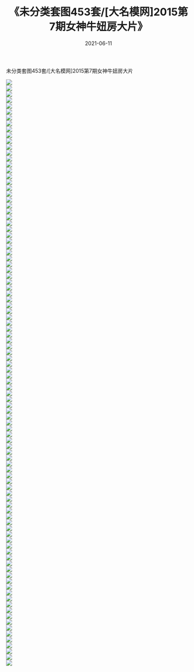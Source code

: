﻿---
layout: post
title:  《未分类套图453套/[大名模网]2015第7期女神牛妞房大片》
date:   2021-06-11
img: http://pic.660000.xyz/1:/网络美图/2021/未分类套图453套/[大名模网]2015第7期女神牛妞房大片/000.jpg
categories: [美女, 清纯, 唯美]
---

未分类套图453套/[大名模网]2015第7期女神牛妞房大片

 ![](http://pic.660000.xyz/1:/网络美图/2021/未分类套图453套/[大名模网]2015第7期女神牛妞房大片/001.jpg) <br>![](http://pic.660000.xyz/1:/网络美图/2021/未分类套图453套/[大名模网]2015第7期女神牛妞房大片/002.jpg) <br>![](http://pic.660000.xyz/1:/网络美图/2021/未分类套图453套/[大名模网]2015第7期女神牛妞房大片/003.jpg) <br>![](http://pic.660000.xyz/1:/网络美图/2021/未分类套图453套/[大名模网]2015第7期女神牛妞房大片/004.jpg) <br>![](http://pic.660000.xyz/1:/网络美图/2021/未分类套图453套/[大名模网]2015第7期女神牛妞房大片/005.jpg) <br>![](http://pic.660000.xyz/1:/网络美图/2021/未分类套图453套/[大名模网]2015第7期女神牛妞房大片/006.jpg) <br>![](http://pic.660000.xyz/1:/网络美图/2021/未分类套图453套/[大名模网]2015第7期女神牛妞房大片/007.jpg) <br>![](http://pic.660000.xyz/1:/网络美图/2021/未分类套图453套/[大名模网]2015第7期女神牛妞房大片/008.jpg) <br>![](http://pic.660000.xyz/1:/网络美图/2021/未分类套图453套/[大名模网]2015第7期女神牛妞房大片/009.jpg) <br>![](http://pic.660000.xyz/1:/网络美图/2021/未分类套图453套/[大名模网]2015第7期女神牛妞房大片/010.jpg) <br>![](http://pic.660000.xyz/1:/网络美图/2021/未分类套图453套/[大名模网]2015第7期女神牛妞房大片/011.jpg) <br>![](http://pic.660000.xyz/1:/网络美图/2021/未分类套图453套/[大名模网]2015第7期女神牛妞房大片/012.jpg) <br>![](http://pic.660000.xyz/1:/网络美图/2021/未分类套图453套/[大名模网]2015第7期女神牛妞房大片/013.jpg) <br>![](http://pic.660000.xyz/1:/网络美图/2021/未分类套图453套/[大名模网]2015第7期女神牛妞房大片/014.jpg) <br>![](http://pic.660000.xyz/1:/网络美图/2021/未分类套图453套/[大名模网]2015第7期女神牛妞房大片/015.jpg) <br>![](http://pic.660000.xyz/1:/网络美图/2021/未分类套图453套/[大名模网]2015第7期女神牛妞房大片/016.jpg) <br>![](http://pic.660000.xyz/1:/网络美图/2021/未分类套图453套/[大名模网]2015第7期女神牛妞房大片/017.jpg) <br>![](http://pic.660000.xyz/1:/网络美图/2021/未分类套图453套/[大名模网]2015第7期女神牛妞房大片/018.jpg) <br>![](http://pic.660000.xyz/1:/网络美图/2021/未分类套图453套/[大名模网]2015第7期女神牛妞房大片/019.jpg) <br>![](http://pic.660000.xyz/1:/网络美图/2021/未分类套图453套/[大名模网]2015第7期女神牛妞房大片/020.jpg) <br>![](http://pic.660000.xyz/1:/网络美图/2021/未分类套图453套/[大名模网]2015第7期女神牛妞房大片/021.jpg) <br>![](http://pic.660000.xyz/1:/网络美图/2021/未分类套图453套/[大名模网]2015第7期女神牛妞房大片/022.jpg) <br>![](http://pic.660000.xyz/1:/网络美图/2021/未分类套图453套/[大名模网]2015第7期女神牛妞房大片/023.jpg) <br>![](http://pic.660000.xyz/1:/网络美图/2021/未分类套图453套/[大名模网]2015第7期女神牛妞房大片/024.jpg) <br>![](http://pic.660000.xyz/1:/网络美图/2021/未分类套图453套/[大名模网]2015第7期女神牛妞房大片/025.jpg) <br>![](http://pic.660000.xyz/1:/网络美图/2021/未分类套图453套/[大名模网]2015第7期女神牛妞房大片/026.jpg) <br>![](http://pic.660000.xyz/1:/网络美图/2021/未分类套图453套/[大名模网]2015第7期女神牛妞房大片/027.jpg) <br>![](http://pic.660000.xyz/1:/网络美图/2021/未分类套图453套/[大名模网]2015第7期女神牛妞房大片/028.jpg) <br>![](http://pic.660000.xyz/1:/网络美图/2021/未分类套图453套/[大名模网]2015第7期女神牛妞房大片/029.jpg) <br>![](http://pic.660000.xyz/1:/网络美图/2021/未分类套图453套/[大名模网]2015第7期女神牛妞房大片/030.jpg) <br>![](http://pic.660000.xyz/1:/网络美图/2021/未分类套图453套/[大名模网]2015第7期女神牛妞房大片/031.jpg) <br>![](http://pic.660000.xyz/1:/网络美图/2021/未分类套图453套/[大名模网]2015第7期女神牛妞房大片/032.jpg) <br>![](http://pic.660000.xyz/1:/网络美图/2021/未分类套图453套/[大名模网]2015第7期女神牛妞房大片/033.jpg) <br>![](http://pic.660000.xyz/1:/网络美图/2021/未分类套图453套/[大名模网]2015第7期女神牛妞房大片/034.jpg) <br>![](http://pic.660000.xyz/1:/网络美图/2021/未分类套图453套/[大名模网]2015第7期女神牛妞房大片/035.jpg) <br>![](http://pic.660000.xyz/1:/网络美图/2021/未分类套图453套/[大名模网]2015第7期女神牛妞房大片/036.jpg) <br>![](http://pic.660000.xyz/1:/网络美图/2021/未分类套图453套/[大名模网]2015第7期女神牛妞房大片/037.jpg) <br>![](http://pic.660000.xyz/1:/网络美图/2021/未分类套图453套/[大名模网]2015第7期女神牛妞房大片/038.jpg) <br>![](http://pic.660000.xyz/1:/网络美图/2021/未分类套图453套/[大名模网]2015第7期女神牛妞房大片/039.jpg) <br>![](http://pic.660000.xyz/1:/网络美图/2021/未分类套图453套/[大名模网]2015第7期女神牛妞房大片/040.jpg) <br>![](http://pic.660000.xyz/1:/网络美图/2021/未分类套图453套/[大名模网]2015第7期女神牛妞房大片/041.jpg) <br>![](http://pic.660000.xyz/1:/网络美图/2021/未分类套图453套/[大名模网]2015第7期女神牛妞房大片/042.jpg) <br>![](http://pic.660000.xyz/1:/网络美图/2021/未分类套图453套/[大名模网]2015第7期女神牛妞房大片/043.jpg) <br>![](http://pic.660000.xyz/1:/网络美图/2021/未分类套图453套/[大名模网]2015第7期女神牛妞房大片/044.jpg) <br>![](http://pic.660000.xyz/1:/网络美图/2021/未分类套图453套/[大名模网]2015第7期女神牛妞房大片/045.jpg) <br>![](http://pic.660000.xyz/1:/网络美图/2021/未分类套图453套/[大名模网]2015第7期女神牛妞房大片/046.jpg) <br>![](http://pic.660000.xyz/1:/网络美图/2021/未分类套图453套/[大名模网]2015第7期女神牛妞房大片/047.jpg) <br>![](http://pic.660000.xyz/1:/网络美图/2021/未分类套图453套/[大名模网]2015第7期女神牛妞房大片/048.jpg) <br>![](http://pic.660000.xyz/1:/网络美图/2021/未分类套图453套/[大名模网]2015第7期女神牛妞房大片/049.jpg) <br>![](http://pic.660000.xyz/1:/网络美图/2021/未分类套图453套/[大名模网]2015第7期女神牛妞房大片/050.jpg) <br>![](http://pic.660000.xyz/1:/网络美图/2021/未分类套图453套/[大名模网]2015第7期女神牛妞房大片/051.jpg) <br>![](http://pic.660000.xyz/1:/网络美图/2021/未分类套图453套/[大名模网]2015第7期女神牛妞房大片/052.jpg) <br>![](http://pic.660000.xyz/1:/网络美图/2021/未分类套图453套/[大名模网]2015第7期女神牛妞房大片/053.jpg) <br>![](http://pic.660000.xyz/1:/网络美图/2021/未分类套图453套/[大名模网]2015第7期女神牛妞房大片/054.jpg) <br>![](http://pic.660000.xyz/1:/网络美图/2021/未分类套图453套/[大名模网]2015第7期女神牛妞房大片/055.jpg) <br>![](http://pic.660000.xyz/1:/网络美图/2021/未分类套图453套/[大名模网]2015第7期女神牛妞房大片/056.jpg) <br>![](http://pic.660000.xyz/1:/网络美图/2021/未分类套图453套/[大名模网]2015第7期女神牛妞房大片/057.jpg) <br>![](http://pic.660000.xyz/1:/网络美图/2021/未分类套图453套/[大名模网]2015第7期女神牛妞房大片/058.jpg) <br>![](http://pic.660000.xyz/1:/网络美图/2021/未分类套图453套/[大名模网]2015第7期女神牛妞房大片/059.jpg) <br>![](http://pic.660000.xyz/1:/网络美图/2021/未分类套图453套/[大名模网]2015第7期女神牛妞房大片/060.jpg) <br>![](http://pic.660000.xyz/1:/网络美图/2021/未分类套图453套/[大名模网]2015第7期女神牛妞房大片/061.jpg) <br>![](http://pic.660000.xyz/1:/网络美图/2021/未分类套图453套/[大名模网]2015第7期女神牛妞房大片/062.jpg) <br>![](http://pic.660000.xyz/1:/网络美图/2021/未分类套图453套/[大名模网]2015第7期女神牛妞房大片/063.jpg) <br>![](http://pic.660000.xyz/1:/网络美图/2021/未分类套图453套/[大名模网]2015第7期女神牛妞房大片/064.jpg) <br>![](http://pic.660000.xyz/1:/网络美图/2021/未分类套图453套/[大名模网]2015第7期女神牛妞房大片/065.jpg) <br>![](http://pic.660000.xyz/1:/网络美图/2021/未分类套图453套/[大名模网]2015第7期女神牛妞房大片/066.jpg) <br>![](http://pic.660000.xyz/1:/网络美图/2021/未分类套图453套/[大名模网]2015第7期女神牛妞房大片/067.jpg) <br>![](http://pic.660000.xyz/1:/网络美图/2021/未分类套图453套/[大名模网]2015第7期女神牛妞房大片/068.jpg) <br>![](http://pic.660000.xyz/1:/网络美图/2021/未分类套图453套/[大名模网]2015第7期女神牛妞房大片/069.jpg) <br>![](http://pic.660000.xyz/1:/网络美图/2021/未分类套图453套/[大名模网]2015第7期女神牛妞房大片/070.jpg) <br>![](http://pic.660000.xyz/1:/网络美图/2021/未分类套图453套/[大名模网]2015第7期女神牛妞房大片/071.jpg) <br>![](http://pic.660000.xyz/1:/网络美图/2021/未分类套图453套/[大名模网]2015第7期女神牛妞房大片/072.jpg) <br>![](http://pic.660000.xyz/1:/网络美图/2021/未分类套图453套/[大名模网]2015第7期女神牛妞房大片/073.jpg) <br>![](http://pic.660000.xyz/1:/网络美图/2021/未分类套图453套/[大名模网]2015第7期女神牛妞房大片/074.jpg) <br>![](http://pic.660000.xyz/1:/网络美图/2021/未分类套图453套/[大名模网]2015第7期女神牛妞房大片/075.jpg) <br>![](http://pic.660000.xyz/1:/网络美图/2021/未分类套图453套/[大名模网]2015第7期女神牛妞房大片/076.jpg) <br>![](http://pic.660000.xyz/1:/网络美图/2021/未分类套图453套/[大名模网]2015第7期女神牛妞房大片/077.jpg) <br>![](http://pic.660000.xyz/1:/网络美图/2021/未分类套图453套/[大名模网]2015第7期女神牛妞房大片/078.jpg) <br>![](http://pic.660000.xyz/1:/网络美图/2021/未分类套图453套/[大名模网]2015第7期女神牛妞房大片/079.jpg) <br>![](http://pic.660000.xyz/1:/网络美图/2021/未分类套图453套/[大名模网]2015第7期女神牛妞房大片/080.jpg) <br>![](http://pic.660000.xyz/1:/网络美图/2021/未分类套图453套/[大名模网]2015第7期女神牛妞房大片/081.jpg) <br>![](http://pic.660000.xyz/1:/网络美图/2021/未分类套图453套/[大名模网]2015第7期女神牛妞房大片/082.jpg) <br>![](http://pic.660000.xyz/1:/网络美图/2021/未分类套图453套/[大名模网]2015第7期女神牛妞房大片/083.jpg) <br>![](http://pic.660000.xyz/1:/网络美图/2021/未分类套图453套/[大名模网]2015第7期女神牛妞房大片/084.jpg) <br>![](http://pic.660000.xyz/1:/网络美图/2021/未分类套图453套/[大名模网]2015第7期女神牛妞房大片/085.jpg) <br>![](http://pic.660000.xyz/1:/网络美图/2021/未分类套图453套/[大名模网]2015第7期女神牛妞房大片/086.jpg) <br>![](http://pic.660000.xyz/1:/网络美图/2021/未分类套图453套/[大名模网]2015第7期女神牛妞房大片/087.jpg) <br>![](http://pic.660000.xyz/1:/网络美图/2021/未分类套图453套/[大名模网]2015第7期女神牛妞房大片/088.jpg) <br>![](http://pic.660000.xyz/1:/网络美图/2021/未分类套图453套/[大名模网]2015第7期女神牛妞房大片/089.jpg) <br>![](http://pic.660000.xyz/1:/网络美图/2021/未分类套图453套/[大名模网]2015第7期女神牛妞房大片/090.jpg) <br>![](http://pic.660000.xyz/1:/网络美图/2021/未分类套图453套/[大名模网]2015第7期女神牛妞房大片/091.jpg) <br>![](http://pic.660000.xyz/1:/网络美图/2021/未分类套图453套/[大名模网]2015第7期女神牛妞房大片/092.jpg) <br>![](http://pic.660000.xyz/1:/网络美图/2021/未分类套图453套/[大名模网]2015第7期女神牛妞房大片/093.jpg) <br>![](http://pic.660000.xyz/1:/网络美图/2021/未分类套图453套/[大名模网]2015第7期女神牛妞房大片/094.jpg) <br>![](http://pic.660000.xyz/1:/网络美图/2021/未分类套图453套/[大名模网]2015第7期女神牛妞房大片/095.jpg) <br>![](http://pic.660000.xyz/1:/网络美图/2021/未分类套图453套/[大名模网]2015第7期女神牛妞房大片/096.jpg) <br>![](http://pic.660000.xyz/1:/网络美图/2021/未分类套图453套/[大名模网]2015第7期女神牛妞房大片/097.jpg) <br>![](http://pic.660000.xyz/1:/网络美图/2021/未分类套图453套/[大名模网]2015第7期女神牛妞房大片/098.jpg) <br>![](http://pic.660000.xyz/1:/网络美图/2021/未分类套图453套/[大名模网]2015第7期女神牛妞房大片/099.jpg) <br>![](http://pic.660000.xyz/1:/网络美图/2021/未分类套图453套/[大名模网]2015第7期女神牛妞房大片/100.jpg) <br>